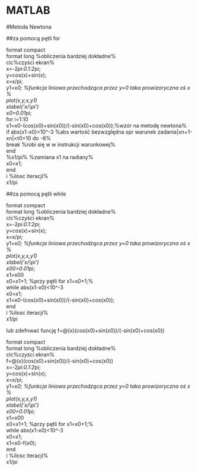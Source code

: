 MATLAB
======

#Metoda Newtona

##za pomocą pętli for 

format compact<br>
format long %obliczenia bardziej dokładne%<br>
clc%czyści ekran%<br>
x=-2*pi:0.1:2*pi;<br>
y=cos(x)+sin(x);<br>
x=x/pi;<br>
y1=x*0; %funkcja liniowa przechodząca przez y=0 taka prowizoryczna oś x %<br>
plot(x,y,x,y1)<br>
xlabel('x/\pi') <br>
x0=0.01*pi;<br>
for i=1:10<br>
    x1=x0-(cos(x0)+sin(x0))/(-sin(x0)+cos(x0));%wzór na metodę newtona%<br>
    if abs(x1-x0)<10^-3 %abs wartość bezwzględna spr warunek zadania|xn+1-xn|<t0=10 do -8%<br>
        break %robi się w w instrukcji warunkowej%<br>
    end<br>
    %x1/pi% %zamiana x1 na radiany% <br>
    x0=x1;<br>
end<br>
i %ilosc iteracji%<br>
x1/pi<br>

##za pomocą pętli while


format compact<br>
format long %obliczenia bardziej dokładne%<br>
clc%czyści ekran%<br>
x=-2*pi:0.1:2*pi;<br>
y=cos(x)+sin(x);<br>
x=x/pi;<br>
y1=x*0; %funkcja liniowa przechodząca przez y=0 taka prowizoryczna oś x %<br>
plot(x,y,x,y1)<br>
xlabel('x/\pi') <br>
x00=0.01*pi;<br>
x1=x00<br>
x0=x1+1; %przy pętli for x1=x0+1;%<br>
while abs(x1-x0)<10^-3<br>
    x0=x1;<br>
     x1=x0-(cos(x0)+sin(x0))/(-sin(x0)+cos(x0));<br>
end<br>
i %ilosc iteracji%<br>
x1/pi

lub zdefnwać funcję f=@(x)(cos(x0)+sin(x0))/(-sin(x0)+cos(x0))<br>

format compact<br>
format long %obliczenia bardziej dokładne%<br>
clc%czyści ekran%<br>
f=@(x)(cos(x0)+sin(x0))/(-sin(x0)+cos(x0))<br>
x=-2*pi:0.1:2*pi;<br>
y=cos(x)+sin(x);<br>
x=x/pi;<br>
y1=x*0; %funkcja liniowa przechodząca przez y=0 taka prowizoryczna oś x %<br>
plot(x,y,x,y1)<br>
xlabel('x/\pi') <br>
x00=0.01*pi;<br>
x1=x00<br>
x0=x1+1; %przy pętli for x1=x0+1;%<br>
while abs(x1-x0)<10^-3<br>
    x0=x1;<br>
     x1=x0-f(x0);<br>
end<br>
i %ilosc iteracji%<br>
x1/pi

